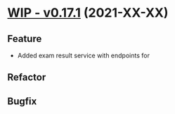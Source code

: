 # [WIP - v0.17.1](https://github.com/upb-uc4/University-Credits-4.0/compare/examresult-v0.17.1...examresult-v0.17.1) (2021-XX-XX)
## Feature
 - Added exam result service with endpoints for
## Refactor
## Bugfix
